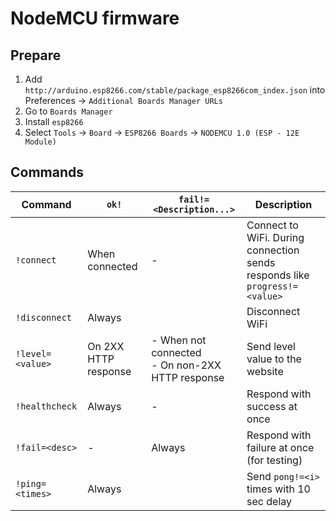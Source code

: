 # NodeMCU firmware

## Prepare

1. Add `http://arduino.esp8266.com/stable/package_esp8266com_index.json` into Preferences &rarr; `Additional Boards Manager URLs`
2. Go to `Boards Manager`
3. Install `esp8266`
4. Select `Tools` &rarr; `Board` &rarr; `ESP8266 Boards` &rarr; `NODEMCU 1.0 (ESP - 12E Module)`

## Commands

| Command          | `ok!`                | `fail!=<Description...>`                           | Description                                                                |
| ---------------- | -------------------- | -------------------------------------------------- | -------------------------------------------------------------------------- |
| `!connect`       | When connected       | -                                                  | Connect to WiFi. During connection sends responds like `progress!=<value>` |
| `!disconnect`    | Always               |                                                    | Disconnect WiFi                                                            |
| `!level=<value>` | On 2XX HTTP response | - When not connected<br>- On non-2XX HTTP response | Send level value to the website                                            |
| `!healthcheck`   | Always               | -                                                  | Respond with success at once                                               |
| `!fail=<desc>`   | -                    | Always                                             | Respond with failure at once (for testing)                                 |
| `!ping=<times>`  | Always               |                                                    | Send `pong!=<i>` <times> times with 10 sec delay                           |
